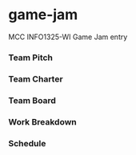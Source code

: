 # game-jam
MCC INFO1325-WI Game Jam entry


### Team Pitch
<!-- Thpe here -->

### Team Charter


### Team Board


### Work Breakdown


### Schedule

